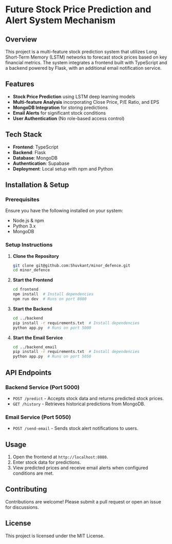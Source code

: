 # Future Stock Price Prediction and Alert System Mechanism

## Overview

This project is a multi-feature stock prediction system that utilizes Long Short-Term Memory (LSTM) networks to forecast stock prices based on key financial metrics. The system integrates a frontend built with TypeScript and a backend powered by Flask, with an additional email notification service.

## Features

- **Stock Price Prediction** using LSTM deep learning models
- **Multi-feature Analysis** incorporating Close Price, P/E Ratio, and EPS
- **MongoDB Integration** for storing predictions
- **Email Alerts** for significant stock conditions
- **User Authentication** (No role-based access control)

## Tech Stack

- **Frontend**: TypeScript
- **Backend**: Flask
- **Database**: MongoDB
- **Authentication**: Supabase
- **Deployment**: Local setup with npm and Python

## Installation & Setup

### Prerequisites

Ensure you have the following installed on your system:

- Node.js & npm
- Python 3.x
- MongoDB

### Setup Instructions

1. **Clone the Repository**

   ```sh
   git clone git@github.com:Shuvkant/minor_defence.git
   cd minor_defence
   ```

2. **Start the Frontend**

   ```sh
   cd frontend
   npm install  # Install dependencies
   npm run dev  # Runs on port 8080
   ```

3. **Start the Backend**

   ```sh
   cd ../backend
   pip install -r requirements.txt  # Install dependencies
   python app.py  # Runs on port 5000
   ```

4. **Start the Email Service**
   ```sh
   cd ../backend_email
   pip install -r requirements.txt  # Install dependencies
   python app.py  # Runs on port 5050
   ```

## API Endpoints

### Backend Service (Port 5000)

- `POST /predict` - Accepts stock data and returns predicted stock prices.
- `GET /history` - Retrieves historical predictions from MongoDB.

### Email Service (Port 5050)

- `POST /send-email` - Sends stock alert notifications to users.

## Usage

1. Open the frontend at `http://localhost:8080`.
2. Enter stock data for predictions.
3. View predicted prices and receive email alerts when configured conditions are met.

## Contributing

Contributions are welcome! Please submit a pull request or open an issue for discussions.

## License

This project is licensed under the MIT License.

